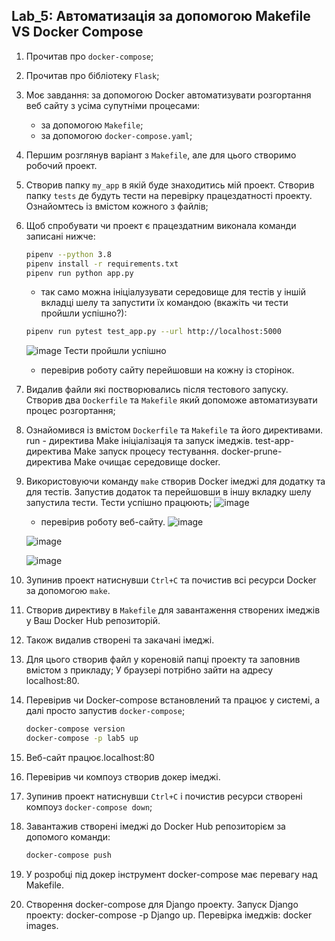 ## Lab_5: Автоматизація за допомогою Makefile VS Docker Compose

1. Прочитав про `docker-compose`;
2. Прочитав про бібліотеку `Flask`; 
3. Моє завдання: за допомогою Docker автоматизувати розгортання веб сайту з усіма супутніми процесами:
    - за допомогою `Makefile`;
    - за допомогою `docker-compose.yaml`;
4. Першим розглянув варіант з `Makefile`, але для цього створимо робочий проект. 
5. Створив папку `my_app` в якій буде знаходитись мій проект. Створив папку `tests` де будуть тести на перевірку працездатності проекту. Ознайомтесь із вмістом кожного з файлів;
6. Щоб спробувати чи проект є працездатним виконала команди записані нижче:
    ```bash
    pipenv --python 3.8
    pipenv install -r requirements.txt
    pipenv run python app.py
    ```
    - так само можна ініціалузувати середовище для тестів у іншій вкладці шелу та запустити їх командою (вкажіть чи тести пройшли успішно?):
    ```bash
    pipenv run pytest test_app.py --url http://localhost:5000
    ```
   ![image](img/1.jpg)
   Тести пройшли успішно
    - перевірив роботу сайту перейшовши на кожну із сторінок.    
7. Видалив файли які постворювались після тестового запуску. Створив два `Dockerfile` та `Makefile` який допоможе автоматизувати процес розгортання;
8. Ознайомився із вмістом `Dockerfile` та `Makefile` та його директивами.
    run - директива Make ініціалізація та запуск імеджів.
    test-app- директива Make запуск процесу тестування.
    docker-prune- директива Make очищає середовище docker.


9. Використовуючи команду `make` створив Docker імеджі для додатку та для тестів. Запустив додаток та перейшовши в іншу вкладку шелу запустила тести.
    Тести успішно працюють;
    ![image](img/7.jpg)
    - перевірив роботу веб-сайту.
    ![image](img/3.jpg)
    
    ![image](img/2.jpg)
    
    ![image](img/4.jpg)
10. Зупинив проект натиснувши `Ctrl+C` та почистив всі ресурси Docker за допомогою `make`.
11. Створив директиву в `Makefile` для завантаження створених імеджів у Ваш Docker Hub репозиторій. 
12. Також видалив створені та закачані імеджі.
13. Для цього створив файл у кореновій папці проекту та заповнив вмістом з прикладу;
    У браузері потрібно зайти на адресу localhost:80.
14. Перевірив чи Docker-compose встановлений та працює у системі, а далі просто запустив `docker-compose`;  
    ```bash
    docker-compose version
    docker-compose -p lab5 up
    ```
15. Веб-сайт працює.localhost:80
16. Перевірив чи компоуз створив докер імеджі.
17. Зупинив проект натиснувши `Ctrl+C` і почистив ресурси створені компоуз `docker-compose down`;
18. Завантажив створені імеджі до Docker Hub репозиторієм за допомого команди:
    ```bash
    docker-compose push
    ```
19. У розробці під докер інструмент docker-compose має перевагу над Makefile.
20. Створення docker-compose для Django проекту.
    Запуск Django проекту: docker-compose -p Django up.
    Перевірка імеджів: docker images.